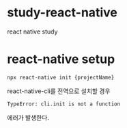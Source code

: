 # study-react-native
react native study

# react-native setup
```
npx react-native init {projectName}
```
react-native-cli를 전역으로 설치할 경우
```
TypeError: cli.init is not a function
```
에러가 발생한다. 

